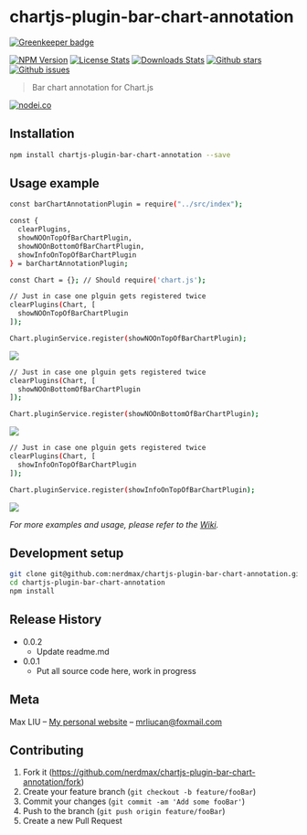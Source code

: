 # chartjs-plugin-bar-chart-annotation

[![Greenkeeper badge](https://badges.greenkeeper.io/nerdmax/chartjs-plugin-bar-chart-annotation.svg)](https://greenkeeper.io/)

[![NPM Version][npm-image]][npm-url]
[![License Stats][npm-license]][npm-url]
[![Downloads Stats][npm-downloads]][npm-url]
[![Github stars][github-stars]][github-url]
[![Github issues][github-issues]][github-issues-url]
<!-- [![Build Status][travis-image]][travis-url] -->

> Bar chart annotation for Chart.js

[![nodei.co][npm-io]][npm-url]

## Installation

```sh
npm install chartjs-plugin-bar-chart-annotation --save
```

## Usage example

```sh
const barChartAnnotationPlugin = require("../src/index");

const {
  clearPlugins,
  showNOOnTopOfBarChartPlugin,
  showNOOnBottomOfBarChartPlugin,
  showInfoOnTopOfBarChartPlugin
} = barChartAnnotationPlugin;

const Chart = {}; // Should require('chart.js');
```

```sh
// Just in case one plguin gets registered twice
clearPlugins(Chart, [
  showNOOnTopOfBarChartPlugin
]);

Chart.pluginService.register(showNOOnTopOfBarChartPlugin);
```
![](https://rawgit.com/nerdmax/chartjs-plugin-bar-chart-annotation/master/samples/showNOOnTopOfBarChartPlugin.png)

```sh
// Just in case one plguin gets registered twice
clearPlugins(Chart, [
  showNOOnBottomOfBarChartPlugin
]);

Chart.pluginService.register(showNOOnBottomOfBarChartPlugin);
```
![](https://rawgit.com/nerdmax/chartjs-plugin-bar-chart-annotation/master/samples/showNOOnBottomOfBarChartPlugin.png)

```sh
// Just in case one plguin gets registered twice
clearPlugins(Chart, [
  showInfoOnTopOfBarChartPlugin
]);

Chart.pluginService.register(showInfoOnTopOfBarChartPlugin);
```
![](https://rawgit.com/nerdmax/chartjs-plugin-bar-chart-annotation/master/samples/showInfoOnTopOfBarChartPlugin.png)

_For more examples and usage, please refer to the [Wiki][wiki]._

## Development setup

```sh
git clone git@github.com:nerdmax/chartjs-plugin-bar-chart-annotation.git
cd chartjs-plugin-bar-chart-annotation
npm install
```

## Release History

<!-- * 0.2.1
    * CHANGE: Update docs (module code remains unchanged)
* 0.2.0
    * CHANGE: Remove `setDefaultXYZ()`
    * ADD: Add `init()`
* 0.1.1
    * FIX: Crash when calling `baz()` (Thanks @GenerousContributorName!)
* 0.1.0
    * The first proper release
    * CHANGE: Rename `foo()` to `bar()` -->
* 0.0.2
    * Update readme.md
* 0.0.1
    * Put all source code here, work in progress

## Meta

Max LIU – [My personal website](#) – mrliucan@foxmail.com


## Contributing

1. Fork it (<https://github.com/nerdmax/chartjs-plugin-bar-chart-annotation/fork>)
2. Create your feature branch (`git checkout -b feature/fooBar`)
3. Commit your changes (`git commit -am 'Add some fooBar'`)
4. Push to the branch (`git push origin feature/fooBar`)
5. Create a new Pull Request

<!-- Markdown link & img dfn's -->
[npm-image]: https://img.shields.io/npm/v/chartjs-plugin-bar-chart-annotation.svg?style=flat-square
[npm-url]: https://www.npmjs.com/package/chartjs-plugin-bar-chart-annotation
[npm-license]: https://img.shields.io/npm/l/chartjs-plugin-bar-chart-annotation.svg
[npm-downloads]: https://img.shields.io/npm/dm/chartjs-plugin-bar-chart-annotation.svg?style=flat-square
[github-url]: https://github.com/nerdmax/chartjs-plugin-bar-chart-annotation
[github-issues]: https://img.shields.io/github/issues/nerdmax/chartjs-plugin-bar-chart-annotation.svg
[github-issues-url]: https://github.com/nerdmax/chartjs-plugin-bar-chart-annotation/issues
[github-stars]: https://img.shields.io/github/stars/nerdmax/chartjs-plugin-bar-chart-annotation.svg
[travis-image]: https://img.shields.io/travis/dbader/node-chartjs-plugin-bar-chart-annotation/master.svg?style=flat-square
[travis-url]: https://travis-ci.org/dbader/node-chartjs-plugin-bar-chart-annotation
[npm-io]: https://nodei.co/npm/chartjs-plugin-bar-chart-annotation.png?downloads=true&downloadRank=true&stars=true
[wiki]: https://github.com/nerdmax/chartjs-plugin-bar-chart-annotation/wiki

